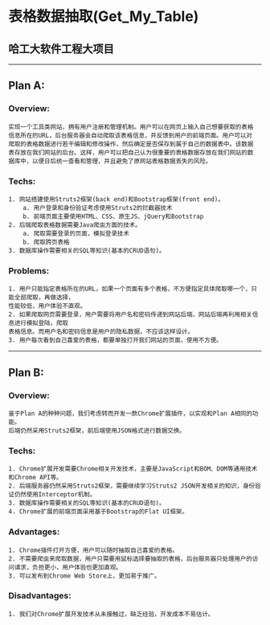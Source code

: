 # 表格数据抽取(Get_My_Table)

## 哈工大软件工程大项目

---

## Plan A: 

### Overview:

    实现一个工具类网站，拥有用户注册和管理机制。用户可以在网页上输入自己想要获取的表格  
    信息所在的URL，后台服务器会自动爬取该表格信息，并反馈到用户的前端页面。用户可以对  
    爬取的表格数据进行若干编辑和修改操作，然后确定是否保存到属于自己的数据表中。该数据  
    表存放在我们网站的后台。这样，用户可以把自己认为很重要的表格数据存放在我们网站的数  
    据库中，以便日后统一查看和管理，并且避免了原网站表格数据丢失的风险。

### Techs:

    1. 网站搭建使用Struts2框架(back end)和Bootstrap框架(front end)。
        a. 用户登录和身份验证考虑使用Struts2的拦截器技术
        b. 前端页面主要使用HTML、CSS、原生JS、jQuery和Bootstrap
    2. 后端爬取表格数据需要Java爬虫方面的技术。
        a. 爬取需要登录的页面，模拟登录技术
        b. 爬取跨页表格
    3. 数据库操作需要相关的SQL等知识(基本的CRUD语句)。

### Problems:

    1. 用户只能指定表格所在的URL，如果一个页面有多个表格，不方便指定具体爬取哪一个，只能全部爬取，再做选择，  
    性能较低，用户体验不直观。
    2. 如果爬取网页需要登录，用户需要将用户名和密码传递到网站后端，网站后端再利用相关信息进行模拟登陆，爬取  
    表格信息。而用户名和密码信息是用户的隐私数据，不应该这样设计。
    3. 用户每次看到自己喜爱的表格，都要单独打开我们网站的页面，使用不方便。

--- 

## Plan B:

### Overview:

    鉴于Plan A的种种问题，我们考虑转而开发一款Chrome扩展插件，以实现和Plan A相同的功能。  
    后端仍然采用Struts2框架，前后端使用JSON格式进行数据交换。

### Techs:

    1. Chrome扩展开发需要Chrome相关开发技术，主要是JavaScript和BOM、DOM等通用技术和Chrome API等。
    2. 后端服务器仍然采用Struts2框架，需要继续学习Struts2 JSON开发相关的知识，身份验证仍然使用Interceptor机制。
    3. 数据库操作需要相关的SQL等知识(基本的CRUD语句)。
    4. Chrome扩展的前端页面采用基于Bootstrap的Flat UI框架。

### Advantages:

    1. Chrome插件打开方便，用户可以随时抽取自己喜爱的表格。
    2. 不需要爬虫来爬取数据，用户只需要用鼠标选择要抽取的表格，后台服务器只处理用户的访问请求，负担更小，用户体验也更加直观。
    3. 可以发布到Chrome Web Store上，更加易于推广。

### Disadvantages:

    1. 我们对Chrome扩展开发技术从未接触过，缺乏经验，开发成本不易估计。





